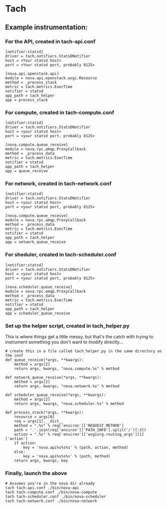 # Tach

## Example instrumentation:

### For the API, created in tach-api.conf

    [notifier:statsd]
    driver = tach.notifiers.StatsDNotifier
    host = <Your statsd host>
    port = <Your statsd port, probably 8125>

    [nova.api.openstack.api]
    module = nova.api.openstack.wsgi.Resource
    method = _process_stack
    metric = tach.metrics.ExecTime
    notifier = statsd
    app_path = tach_helper
    app = process_stack

### For compute, created in tach-compute.conf

    [notifier:statsd]
    driver = tach.notifiers.StatsDNotifier
    host = <your statsd host>
    port = <your statsd port, probably 8125>

    [nova.compute.queue_receive]
    module = nova.rpc.amqp.ProxyCallback
    method = _process_data
    metric = tach.metrics.ExecTime
    notifier = statsd
    app_path = tach_helper
    app = queue_receive

### For network, created in tach-network.conf

    [notifier:statsd]
    driver = tach.notifiers.StatsDNotifier
    host = <your statsd host>
    port = <your statsd port, probably 8125>

    [nova.compute.queue_receive]
    module = nova.rpc.amqp.ProxyCallback
    method = _process_data
    metric = tach.metrics.ExecTime
    notifier = statsd
    app_path = tach_helper
    app = network_queue_receive

### For sheduler, created in tach-scheduler.conf

    [notifier:statsd]
    driver = tach.notifiers.StatsDNotifier
    host = <your statsd host>
    port = <your statsd port, probably 8125>

    [nova.scheduler.queue_receive]
    module = nova.rpc.amqp.ProxyCallback
    method = _process_data
    metric = tach.metrics.ExecTime
    notifier = statsd
    app_path = tach_helper
    app = scheduler_queue_receive

### Set up the helper script, created in tach_helper.py

This is where things get a little messy, but that's the catch with trying to instrument something you don't want to modify directly...

    # create this in a file called tach_helper.py in the same directory as the conf
    def queue_receive(*args, **kwargs):
        method = args[2]
        return args, kwargs, "nova.compute.%s" % method

    def network_queue_receive(*args, **kwargs):
        method = args[2]
        return args, kwargs, "nova.network.%s" % method

    def scheduler_queue_receive(*args, **kwargs):
        method = args[2]
        return args, kwargs, "nova.scheduler.%s" % method

    def process_stack(*args, **kwargs):
        resource = args[0]
        req = args[1].__dict__
        method = ".%s" % req['environ']['REQUEST_METHOD']
        path = '.'.join(req['environ']['PATH_INFO'].split('/')[:3])
        action = ".%s" % req['environ']['wsgiorg.routing_args'][1]['action']
        if action:
            key = 'nova.api%s%s%s' % (path, action, method)
        else:
            key = 'nova.api%s%s%s' % (path, method)
        return args, kwargs, key

### Finally, launch the above

    # Assumes you're in the nova dir already
    tach tach-api.conf ./bin/nova-api
    tach tach-compute.conf ./bin/nova-compute
    tach tach-scheduler.conf ./bin/nova-scheduler
    tach tach-network.conf ./bin/nova-network
